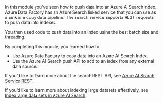 In this module you've seen how to push data into an Azure AI Search index. Azure Data Factory has an Azure Search linked service that you can use as a sink in a copy data pipeline. The search service supports REST requests to push data into indexes.

You then used code to push data into an index using the best batch size and threading.

By completing this module, you learned how to:

- Use Azure Data Factory to copy data into an Azure AI Search Index.
- Use the Azure AI Search push API to add to an index from any external data source.

If you'd like to learn more about the search REST API, see [Azure AI Search Service REST](/rest/api/searchservice).

If you'd like to learn more about indexing large datasets effectively, see [Index large data sets in Azure AI Search](/azure/search/search-howto-large-index).
